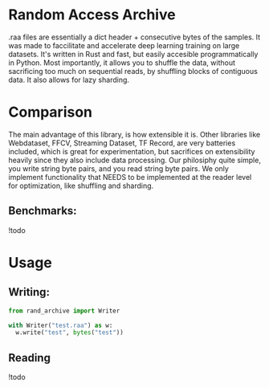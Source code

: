 # Random Access Archive
.raa files are essentially a dict header + consecutive bytes of the samples. It was made to faccilitate and accelerate deep learning training on large datasets. It's written in Rust and fast, but easily accesible programmatically in Python. Most importantly, it allows you to shuffle the data, without sacrificing too much on sequential reads, by shuffling blocks of contiguous data. It also allows for lazy sharding. 

# Comparison
The main advantage of this library, is how extensible it is. Other libraries like Webdataset, FFCV, Streaming Dataset, TF Record, are very batteries included, which is great for experimentation, but sacrifices on extensibility heavily since they also include data processing. Our philosiphy quite simple, you write string byte pairs, and you read string byte pairs. We only implement functionality that NEEDS to be implemented at the reader level for optimization, like shuffling and sharding. 

## Benchmarks:
!todo

# Usage
## Writing:
```python
from rand_archive import Writer

with Writer("test.raa") as w:
  w.write("test", bytes("test"))
```
## Reading
!todo
